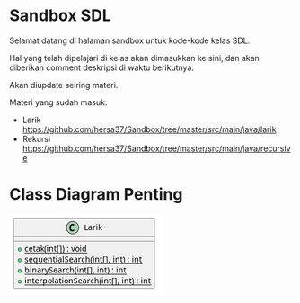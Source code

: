# Sandbox SDL
Selamat datang di halaman sandbox untuk kode-kode kelas SDL.

Hal yang telah dipelajari di kelas akan dimasukkan ke sini, dan akan diberikan comment deskripsi di waktu berikutnya.

Akan diupdate seiring materi.

Materi yang sudah masuk:
- Larik https://github.com/hersa37/Sandbox/tree/master/src/main/java/larik
- Rekursi https://github.com/hersa37/Sandbox/tree/master/src/main/java/recursive


# Class Diagram Penting

![Class Diagram](https://github.com/hersa37/Sandbox/blob/master/Classes.png)
